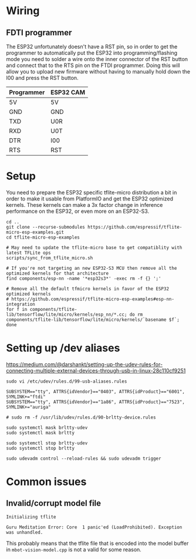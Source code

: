# Wiring

## FDTI programmer

The ESP32 unfortunately doesn't have a RST pin, so in order to get the programmer to automatically put the 
ESP32 into programming/flashing mode you need to solder a wire onto the inner connector of the RST button 
and connect that to the RTS pin on the FTDI programmer. Doing this will allow you to upload new firmware
without having to manually hold down the I00 and press the RST button.

|Programmer|ESP32 CAM|
|----------|---------|
|5V        |5V       |
|GND       |GND      |
|TXD       |U0R      |
|RXD       |U0T      |
|DTR       |I00      |
|RTS       |RST      |

# Setup

You need to prepare the ESP32 specific tflite-micro distribution a bit in order to make it usable from PlatformIO
and get the ESP32 optimized kernels. These kernels can make a 3x factor change in inference performance on the 
ESP32, or even more on an ESP32-S3.

```
cd ..
git clone --recurse-submodules https://github.com/espressif/tflite-micro-esp-examples.git
cd tflite-micro-esp-examples

# May need to update the tflite-micro base to get compatiblity with latest TFLite ops
scripts/sync_from_tflite_micro.sh

# If you're not targeting an new ESP32-S3 MCU then remove all the optimized kernels for that architecture
find components/esp-nn -name '*esp32s3*' -exec rm -f {} ';'

# Remove all the default tfmicro kernels in favor of the ESP32 optimized kernels
# https://github.com/espressif/tflite-micro-esp-examples#esp-nn-integration
for f in components/tflite-lib/tensorflow/lite/micro/kernels/esp_nn/*.cc; do rm components/tflite-lib/tensorflow/lite/micro/kernels/`basename $f`; done
```

# Setting up /dev aliases

https://medium.com/@darshankt/setting-up-the-udev-rules-for-connecting-multiple-external-devices-through-usb-in-linux-28c110cf9251
```
sudo vi /etc/udev/rules.d/99-usb-aliases.rules

SUBSYSTEM=="tty", ATTRS{idVendor}=="0403", ATTRS{idProduct}=="6001", SYMLINK+="ftdi"
SUBSYSTEM=="tty", ATTRS{idVendor}=="1a86", ATTRS{idProduct}=="7523", SYMLINK+="auriga"

# sudo rm -f /usr/lib/udev/rules.d/90-brltty-device.rules

sudo systemctl mask brltty-udev
sudo systemctl mask brltty

sudo systemctl stop brltty-udev
sudo systemctl stop brltty

sudo udevadm control --reload-rules && sudo udevadm trigger
```

# Common issues

## Invalid/corrupt model file

```
Initializing tflite

Guru Meditation Error: Core  1 panic'ed (LoadProhibited). Exception was unhandled.
```

This probably means that the tflite file that is encoded into the model buffer in `mbot-vision-model.cpp` is not a valid for some reason.
